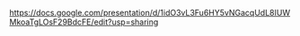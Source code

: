 https://docs.google.com/presentation/d/1idO3vL3Fu6HY5vNGacqUdL8IUWMkoaTgLOsF29BdcFE/edit?usp=sharing
